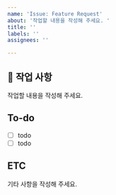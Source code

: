 ```yaml
---
name: 'Issue: Feature Request'
about: '작업할 내용을 작성해 주세요. '
title: ''
labels: ''
assignees: ''

---
```


## 📑 작업 사항
작업할 내용을 작성해 주세요.

## To-do
- [ ] todo
- [ ] todo

## ETC
기타 사항을 작성해 주세요.
